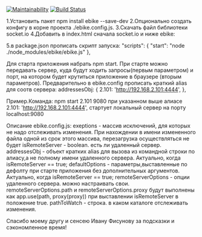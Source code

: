 [![Maintainability](https://api.codeclimate.com/v1/badges/d4fd2dc726f19e2d4bc2/maintainability)](https://codeclimate.com/github/euhoo/watch_bg/maintainability)
[![Build Status](https://travis-ci.org/euhoo/watch_bg.svg?branch=master)](https://travis-ci.org/euhoo/watch_bg)  


1.Установить пакет npm install ebike --save-dev 
2.Опционально создать конфигу в корне проекта ./ebike.config.js.
3.Скачать файл библиотеки socket.io
4.Добавить в index.html сначала socket.io и ниже ebike:
<script src="./src/libs/socket.io.js"></script>
<script src="./node_modules/ebike/ebike.js"></script>

5.в package.json прописать скрипт запуска:
"scripts": {
    "start": "node ./node_modules/ebike/ebike.js"
  },

Для старта приложения набрать npm start.
При старте можно передавать сервер, куда будут ходить запросы(первым параметром) и порт, на котором будет крутиться приложение в браузере (вторым параметров).
Предварительно в ebike.config прописать краткий alias для соотв сервера:
addressesObj: {
    2.101: 'http://192.168.2.101:4444',
  },

  Пример.Команда:
npm start 2.101 9080
при указанном выше алиасе 2.101: 'http://192.168.2.101:4444',
стартует локальный сервер на порту localhost:9080


Описание ebike.config.js:
exeptions - массив исключений, для которых не надо отслеживать изменения. При нахождении в имени измененного файла одной из срок этого массива, перезагрузка осуществляться не будет
isRemoteServer - boolean. есть ли удаленный сервер.
addressesObj - объект кратких alias для вызова из командной строки по алиасу,а не полному имени удаленного сервера. Актуально, когда isRemoteServer == true;
defaultOptions - параметры,выставленные по дефолту при старте приложения без дополнительных аргументов. Актуально, когда isRemoteServer == true;
remoteServerOptions - опции удаленного сервера. можно настраивать свои.
remoteServerOptions.path и remoteServerOptions.proxy будут выполнены как app.use(path, proxy(proxy)) при выставлении isRemoteServer в положение true.
pathToWatch - строка. в каком каталоге отслеживать изменения.



Cпасибо моему другу и сенсею Ивану Фисунову за подсказки и сэкономленное время!  
  

